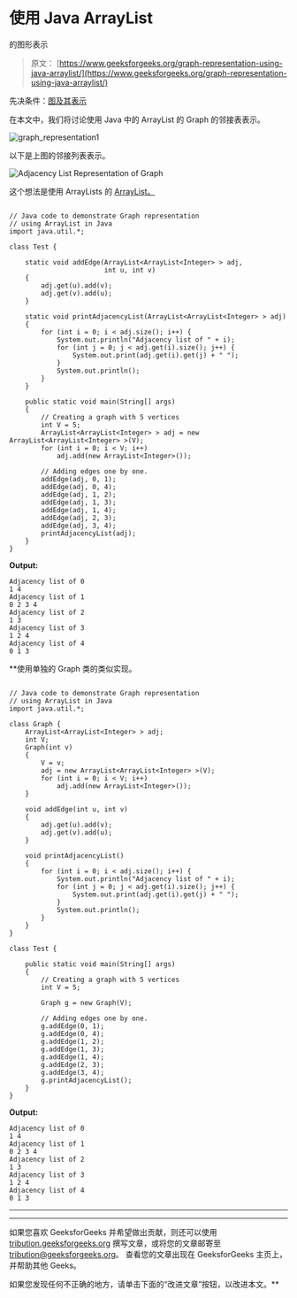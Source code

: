 # 使用 Java ArrayList

的图形表示

> 原文： [https://www.geeksforgeeks.org/graph-representation-using-java-arraylist/](https://www.geeksforgeeks.org/graph-representation-using-java-arraylist/)

先决条件：[图及其表示](https://www.geeksforgeeks.org/graph-and-its-representations/)

在本文中，我们将讨论使用 Java 中的 ArrayList 的 Graph 的邻接表表示。

![](img/30e8ea189197ba821470a315e1901675.png "graph_representation1")

以下是上图的邻接列表表示。

![Adjacency List Representation of Graph](img/367e2be9858f15556b5dc886d6fb46a6.png "adjacency_list_representation")

这个想法是使用 ArrayLists 的 [ArrayList。](https://www.geeksforgeeks.org/arraylist-of-arraylist-in-java/)

```

// Java code to demonstrate Graph representation 
// using ArrayList in Java 
import java.util.*; 

class Test { 

    static void addEdge(ArrayList<ArrayList<Integer> > adj, 
                        int u, int v) 
    { 
        adj.get(u).add(v); 
        adj.get(v).add(u); 
    } 

    static void printAdjacencyList(ArrayList<ArrayList<Integer> > adj) 
    { 
        for (int i = 0; i < adj.size(); i++) { 
            System.out.println("Adjacency list of " + i); 
            for (int j = 0; j < adj.get(i).size(); j++) { 
                System.out.print(adj.get(i).get(j) + " "); 
            } 
            System.out.println(); 
        } 
    } 

    public static void main(String[] args) 
    { 
        // Creating a graph with 5 vertices 
        int V = 5; 
        ArrayList<ArrayList<Integer> > adj = new ArrayList<ArrayList<Integer> >(V); 
        for (int i = 0; i < V; i++) 
            adj.add(new ArrayList<Integer>()); 

        // Adding edges one by one. 
        addEdge(adj, 0, 1); 
        addEdge(adj, 0, 4); 
        addEdge(adj, 1, 2); 
        addEdge(adj, 1, 3); 
        addEdge(adj, 1, 4); 
        addEdge(adj, 2, 3); 
        addEdge(adj, 3, 4); 
        printAdjacencyList(adj); 
    } 
}

```

**Output:**

```
Adjacency list of 0
1 4 
Adjacency list of 1
0 2 3 4 
Adjacency list of 2
1 3 
Adjacency list of 3
1 2 4 
Adjacency list of 4
0 1 3

```

 **使用单独的 Graph 类的类似实现。

```

// Java code to demonstrate Graph representation 
// using ArrayList in Java 
import java.util.*; 

class Graph { 
    ArrayList<ArrayList<Integer> > adj; 
    int V; 
    Graph(int v) 
    { 
        V = v; 
        adj = new ArrayList<ArrayList<Integer> >(V); 
        for (int i = 0; i < V; i++) 
            adj.add(new ArrayList<Integer>()); 
    } 

    void addEdge(int u, int v) 
    { 
        adj.get(u).add(v); 
        adj.get(v).add(u); 
    } 

    void printAdjacencyList() 
    { 
        for (int i = 0; i < adj.size(); i++) { 
            System.out.println("Adjacency list of " + i); 
            for (int j = 0; j < adj.get(i).size(); j++) { 
                System.out.print(adj.get(i).get(j) + " "); 
            } 
            System.out.println(); 
        } 
    } 
} 

class Test { 

    public static void main(String[] args) 
    { 
        // Creating a graph with 5 vertices 
        int V = 5; 

        Graph g = new Graph(V); 

        // Adding edges one by one. 
        g.addEdge(0, 1); 
        g.addEdge(0, 4); 
        g.addEdge(1, 2); 
        g.addEdge(1, 3); 
        g.addEdge(1, 4); 
        g.addEdge(2, 3); 
        g.addEdge(3, 4); 
        g.printAdjacencyList(); 
    } 
}

```

**Output:**

```
Adjacency list of 0
1 4 
Adjacency list of 1
0 2 3 4 
Adjacency list of 2
1 3 
Adjacency list of 3
1 2 4 
Adjacency list of 4
0 1 3

```



* * *

* * *

如果您喜欢 GeeksforGeeks 并希望做出贡献，则还可以使用 [tribution.geeksforgeeks.org](https://contribute.geeksforgeeks.org/) 撰写文章，或将您的文章邮寄至 tribution@geeksforgeeks.org。 查看您的文章出现在 GeeksforGeeks 主页上，并帮助其他 Geeks。

如果您发现任何不正确的地方，请单击下面的“改进文章”按钮，以改进本文。**